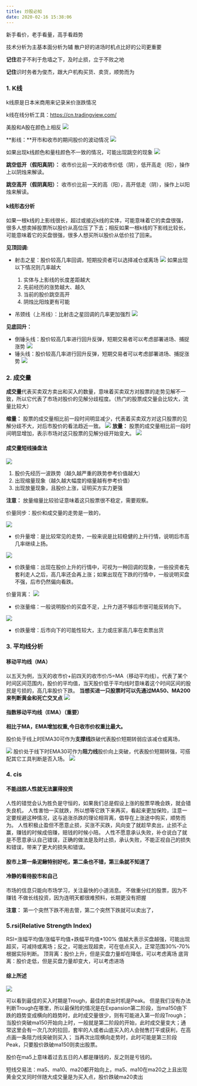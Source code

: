 ```yaml
---
title: 炒股必知
date: 2020-02-16 15:38:06
---
```


新手看价，老手看量，高手看趋势

技术分析为主基本面分析为辅
散户好的进场时机点比好的公司更重要


**记住**君子不利于危墙之下，及时止损，立于不败之地

**记住**识时务者为俊杰，跟大户机构买货、卖货，顺势而为


### 1. K线

k线原是日本米商用来记录米价涨跌情况

k线在线分析工具：https://cn.tradingview.com/

美股和A股在颜色上相反
![](/img/阴烛阳烛.png)

**影线：**开市和收市的期间股价的波动情况
![](/img/影线.png)


如果出现k线颜色和量柱颜色不一致的情况，可能出现跳空的现象
![](/img/跳空.png)


**跳空低开（假阳真阴）：** 收市价比前一天的收市价低（阴），低开高走（阳），操作上以阴烛来解读。

**跳空高开（假阴真阳）：** 收市价比前一天的高（阳），高开低走（阴），操作上以阳烛来解读。





#### k线形态分析
如果一根k线的上影线很长，超过或接近k线的实体，可能意味着它的卖盘很强，很多人想卖掉股票所以股价从高位压了下去；相反如果一根k线的下影线比较长，可能意味着它的买盘很强，很多人想买所以股价从低价拉了回来。

**见顶回调:**
* 射击之星：股价较高几率回调，短期投资者可以选择减仓或离场
![](/img/射击之星.png)
	如果出现以下情况则几率越大
	1. 实体与上影线的长度差距越大
	2. 先前经历的涨势越大、越久
	3. 当前的股价跳空高开
	4. 阴烛比阳烛更有可能


* 吊颈线（上吊线）：比射击之星回调的几率更加强烈
![](/img/吊颈线.png)

**见底回升：**
* 倒锤头线：股价较高几率进行回升反弹，短期交易者可以考虑部署进场、捕捉涨势
![](/img/倒锤头线.png)
* 锤头线：股价较高几率进行回升反弹，短期交易者可以考虑部署进场、捕捉涨势
![](/img/锤头线.png)




### 2. 成交量

**成交量**代表买卖双方卖出和买入的数量，意味着买卖双方对股票的走势见解不一致，所以它代表了市场对股价的见解分歧程度。（热门的股票成交量会比较大，流量比较大）

**缩量：** 股票的成交量相比前一段时间明显减少，代表着买卖双方对这只股票的见解分歧不大，对后市股价的看法趋近一致。
![](/img/缩量.png)
**放量：** 股票的成交量相比前一段时间明显增加，表示市场对这只股票的见解分歧开始变大。
![](/img/放量.png)


#### 成交量短线操盘法
![](/img/放量缩量分析法.png)
1. 股价先经历一波跌势（越久越严重的跌势参考价值越大）
2. 出现缩量现象（越久越大幅度的缩量越有参考价值）
3. 出现放量现象，且股价上涨，证明买方实力更强

**注意：** 放量缩量比较验证意味着这只股票很不稳定，需要观察。

价量同步：股价和成交量的走势是一致的，

![](/img/价升量增.png)
* 价升量增：是比较常见的走势，一般来说是比较稳健的上升行情，说明后市高几率继续上扬。


![](/img/价跌量缩.png)
* 价跌量缩：出现在股价上升的行情中，可视为一种回调的现象，一些投资者先套利走人之后，高几率还会再上涨；如果出现在下跌的行情中，一般说明买盘不强，后市仍然偏向看跌。




价量背离：
![](/img/价涨量缩.png)
* 价涨量缩：一般说明股价的买盘不足，上升力道不够后市很可能反转向下。

![](/img/价跌量增.png)
* 价跌量增：后市向下的可能性较大，主力或庄家高几率在卖票出货


### 3. 平均线分析


#### 移动平均线（MA）
以五天为例，当天的收市价+前四天的收市价/5=MA（移动平均线）。代表了某个时间区间范围内，股价的平均值，当天股价低于平均线时意味着这个时间区间的股民是亏损的，高几率股价下跌。
**当想买进一只股票时可以先通过MA50、MA200来判断黄金和死亡交叉点**
![](/img/黄金死亡交叉.png)


#### 指数移动平均线（EMA）（重要）

**相比于MA，EMA增加权重,今日收市价权重比最大。**

股价处于线上时EMA30可作为**支撑线**跌破代表股价短期转弱应该减仓或离场，

![](/img/支撑线.png)
股价处于线下时EMA30可作为**阻力线**股价向上突破，代表股价短期转强，可搭配其它工具判断是否入场。
![](/img/阻力线.png)



### 4. cis
#### 不能战胜人性就无法赢得投资

人性的错觉会认为胜负是守恒的，如果我们总是假设上涨的股票早晚会跌，就会错失良机，
人性害怕一买就跌，所以想等它跌下来再买，看起来更加保险，注意一定要规避这种情况，这与追涨杀跌的理论相背离，倡导在上涨途中购买，顺势而为。
人性积极止盈但不愿意止损，买涨不买跌，风向变了就趁早卖出，止损不止赢，赚钱的时候成倍赚，赔钱的时候小陪。
人性不愿意承认失败，补仓说白了就是不愿意承认自己错误，正确的做法是及时止损，承认失败，不能正视自己的损失和错误，带来了更大的损失和错误。


#### 股市上第一条泥鳅特别好吃，第二条也不错，第三条就不知道了

#### 冷静的看待股市和自己
市场的信息只能向市场学习，关注最快的小道消息。
不做重分红的股票，因为不赚钱
不做长线投资，因为连明天都很难预料，长期更没有把握

**注意：** 第一个突然下跌不用去管，第二个突然下跌就可以卖出了，

### 5.rsi(Relative Strength Index)
RSI=涨幅平均值/涨幅平均值+跌幅平均值*100%
值越大表示买盘越强，可能出现超买，可减持或离场；反之，可能出现超卖，可在低点买入，正常范围30%-70%根据实际判断。
顶背离：股价上升，但是买盘力量却在降低，可以考虑离场
底背离：股价走低，但是买盘力量却变大，可以考虑进场


#### 综上所述

![](/img/经济周期.png)

可以看到最佳的买入时期是Trough，最佳的卖出时机是Peak。
但是我们没有办法判断Trough在哪里，所以最保险的情况是在Expansion第二阶段，当ma150由下跌的趋势变成横向的趋势时，此时成交量很少，则有可能进入第一阶段Trough；
当股价突破ma150开始向上时，一般就是第二阶段的开始，此时成交量变大；通常这里会有一次几次的拉回，套牢的人或者山底买入的人会抛售打平或获利，在高点画一条阻力线突破则买入；
当再次出现横向走势时，此时可能是第三阶段Peak，只要股价跌破ma150则卖出股票。

股价在ma5上意味着过去五日的人都是赚钱的，反之则是亏钱的。

短线交易法：ma5、ma10、ma20都开始向上，ma5、ma10在ma20之上且出现黄金交叉同时伴随大成交量是为买入点，股价跌破ma20卖出




























